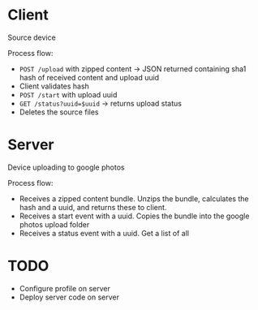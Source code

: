 # Client

Source device

Process flow:
- `POST /upload` with zipped content -> JSON returned containing sha1 hash of received content and upload uuid
- Client validates hash
- `POST /start` with upload uuid
- `GET /status?uuid=$uuid` -> returns upload status
- Deletes the source files 

# Server

Device uploading to google photos

Process flow:
- Receives a zipped content bundle. Unzips the bundle, calculates the hash and a uuid, and returns these to client.
- Receives a start event with a uuid. Copies the bundle into the google photos upload folder
- Receives a status event with a uuid. Get a list of all 


# TODO

- Configure profile on server
- Deploy server code on server